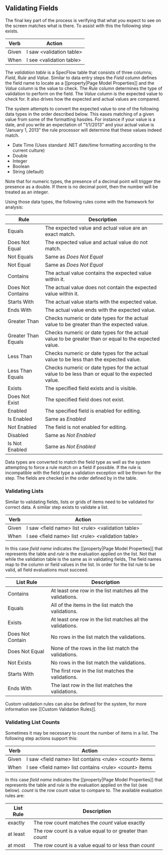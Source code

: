 ## Validating Fields ##

The final key part of the process is verifying that what you expect to see on the screen matches what is there. To assist with this the following step exists.

| Verb | Action |
|------|--------|
| Given | I saw \<validation table\> |
| When | I see \<validation table\> |

The *validation table* is a SpecFlow table that consists of three columns; *Field*, *Rule* and *Value*. Similar to data entry steps the *Field* column defines the field name to locate as a [[property|Page Model Properties]] and the *Value* column is the value to check. The *Rule* column determines the type of validation to perform on the field. The *Value* column is the expected value to check for. It also drives how the expected and actual values are compared. 

The system attempts to convert the expected value to one of the following data types in the order described below. This eases matching of a given value from some of the formatting hassles. For instance if your value is a date, and you write an expectation of "1/1/2013" and your actual value is "January 1, 2013" the rule processor will determine that these values indeed match.

* Date Time (Uses standard .NET date/time formatting according to the current culture)
* Double
* Integer
* Boolean
* String (default)

Note that for numeric types, the presence of a decimal point will trigger the presence as a double. If there is no decimal point, then the number will be treated as an integer.

Using those data types, the following rules come with the framework for analysis:

| Rule | Description |
|------|-------------|
| Equals | The expected value and actual value are an exact match. |
| Does Not Equal | The expected value and actual value do not match. |
| Not Equals | Same as *Does Not Equal* |
| Not Equal  | Same as *Does Not Equal* |
| Contains | The actual value contains the expected value within it. |
| Does Not Contains | The actual value does not contain the expected value within it. |
| Starts With | The actual value starts with the expected value. |
| Ends With | The actual value ends with the expected value. |
| Greater Than | Checks numeric or date types for the actual value to be greater than the expected value. |
| Greater Than Equals | Checks numeric or date types for the actual value to be greater than or equal to the expected value. |
| Less Than | Checks numeric or date types for the actual value to be less than the expected value. |
| Less Than Equals | Checks numeric or date types for the actual value to be less than or equal to the expected value. |
| Exists | The specified field exists and is visible. |
| Does Not Exist | The specified field does not exist. |
| Enabled | The specified field is enabled for editing. |
| Is Enabled | Same as *Enabled* |
| Not Enabled | The field is not enabled for editing. |
| Disabled | Same as *Not Enabled* |
| Is Not Enabled | Same as *Not Enabled* |

Data types are converted to match the field type as well as the system attempting to force a rule match on a field if possible. If the rule is incompatible with the field type a validation exception will be thrown for the step. The fields are checked in the order defined by in the table.

### Validating Lists ###

Similar to validating fields, lists or grids of items need to be validated for correct data. A similar step exists to validate a list.

 
| Verb | Action |
|------|--------|
| Given | I saw \<field name\> list \<rule\> \<validation table\> |
| When | I see \<field name\> list \<rule\> \<validation table\> |

In this case *field name* indicates the [[property|Page Model Properties]] that represents the table and *rule* is the evaluation applied on the list. Not that while the validation table is the same as in validating fields, The field names map to the column or field values in the list. In order for the list rule to be valid, all field evaluations must succeed.

| List Rule | Description |
|-----------|-------------|
| Contains | At least one row in the list matches all the validations. |
| Equals | All of the items in the list match the validations. |
| Exists | At least one row in the list matches all the validations. |
| Does Not Contain | No rows in the list match the validations. |
| Does Not Equal | None of the rows in the list match the validations. |
| Not Exists | No rows in the list match the validations. |
| Starts With | The first row in the list matches the validations. |
| Ends With | The last row in the list matches the validations. |

Custom validation rules can also be defined for the system, for more information see [[Custom Validation Rules]].

### Validating List Counts ###

Sometimes it may be necessary to count the number of items in a list. The following step actions support this:
 
| Verb | Action |
|------|--------|
| Given | I saw \<field name\> list contains \<rule\> \<count\> items |
| When | I see \<field name\> list contains \<rule\> \<count\> items |

In this case *field name* indicates the [[property|Page Model Properties]] that represents the table and *rule* is the evaluation applied on the list (see below). *count* is the row count value to compare to. The available evaluation rules are:

| List Rule | Description |
|-----------|-------------|
| exactly | The row count matches the *count* value exactly |
| at least| The row count is a value equal to or greater than *count* |
| at most | The row count is a value equal to or less than *count* |
